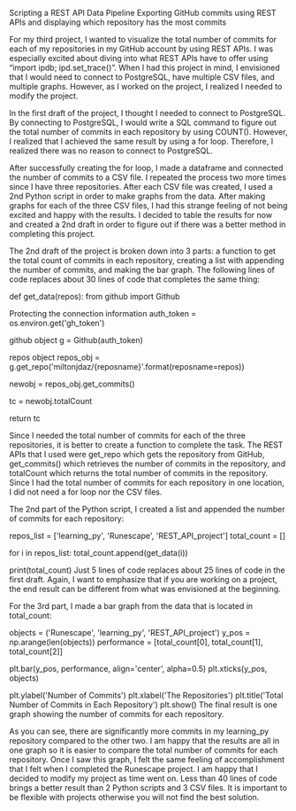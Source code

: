 Scripting a REST API Data Pipeline
Exporting GitHub commits using REST APIs and displaying which repository has the most commits

For my third project, I wanted to visualize the total number of commits for each of my repositories in my GitHub account by using REST APIs. I was especially excited about diving into what REST APIs have to offer using “import ipdb; ipd.set_trace()”. When I had this project in mind, I envisioned that I would need to connect to PostgreSQL, have multiple CSV files, and multiple graphs. However, as I worked on the project, I realized I needed to modify the project. 

In the first draft of the project, I thought I needed to connect to PostgreSQL. By connecting to PostgreSQL, I would write a SQL command to figure out the total number of commits in each repository by using COUNT(). However, I realized that I achieved the same result by using a for loop. Therefore, I realized there was no reason to connect to PostgreSQL. 

After successfully creating the for loop, I made a dataframe and connected the number of commits to a CSV file. I repeated the process two more times since I have three repositories. After each CSV file was created, I used a 2nd Python script in order to make graphs from the data. After making graphs for each of the three CSV files, I had this strange feeling of not being excited and happy with the results. I decided to table the results for now and created a 2nd draft in order to figure out if there was a better method in completing this project. 

The 2nd draft of the project is broken down into 3 parts: a function to get the total count of commits in each repository, creating a list with appending the number of commits, and making the bar graph. The following lines of code replaces about 30 lines of code that completes the same thing: 

def get_data(repos):
   from github import Github

   Protecting the connection information
   auth_token = os.environ.get('gh_token')

   github object
   g = Github(auth_token)

   repos object
   repos_obj = g.get_repo('miltonjdaz/{reposname}'.format(reposname=repos))

   newobj = repos_obj.get_commits()

   tc = newobj.totalCount

   return tc

Since I needed the total number of commits for each of the three repositories, it is better to create a function to complete the task. The REST APIs that I used were get_repo which gets the repository from GitHub, get_commits() which retrieves the number of commits in the repository, and totalCount which returns the total number of commits in the repository. Since I had the total number of commits for each repository in one location, I did not need a for loop nor the CSV files. 

The 2nd part of the Python script, I created a list and appended the number of commits for each repository: 

repos_list = ['learning_py', 'Runescape', 'REST_API_project']
total_count = []

for i in repos_list:
   total_count.append(get_data(i))

print(total_count) 
Just 5 lines of code replaces about 25 lines of code in the first draft. Again, I want to emphasize that if you are working on a project, the end result can be different from what was envisioned at the beginning.

For the 3rd part, I made a bar graph from the data that is located in total_count: 

objects = ('Runescape', 'learning_py', 'REST_API_project')
y_pos = np.arange(len(objects))
performance = [total_count[0], total_count[1], total_count[2]]

plt.bar(y_pos, performance, align='center', alpha=0.5)
plt.xticks(y_pos, objects)

plt.ylabel('Number of Commits')
plt.xlabel('The Repositories')
plt.title('Total Number of Commits in Each Repository')
plt.show()
The final result is one graph showing the number of commits for each repository. 


As you can see, there are significantly more commits in my learning_py repository compared to the other two. I am happy that the results are all in one graph so it is easier to compare the total number of commits for each repository. Once I saw this graph, I felt the same feeling of accomplishment that I felt when I completed the Runescape project. I am happy that I decided to modify my project as time went on. Less than 40 lines of code brings a better result than 2 Python scripts and 3 CSV files. It is important to be flexible with projects otherwise you will not find the best solution.

